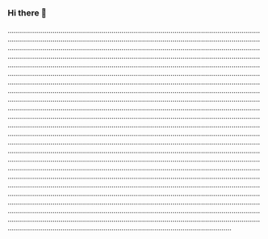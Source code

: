### Hi there 👋

..................................................................................................................................................................................................................................................................................................................................................................................................................................................................................................................................................................................................................................................................................................................................................................................................................................................................................................................................................................................................................................................................................................................................................................................................................................................................................................................................................................................................................................................................................................................................................................................................................................................................................................................................................................................................................................................................................................................................................................................................................................................................................................................................................................................................................................................................................................................................................................................................................................................................................................................................................................................................................................................................................................................................................................................................................................................................................................................................................................................................................................................................................